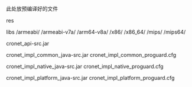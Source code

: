 此处放预编译好的文件

res

libs
    /armeabi/
    /armeabi-v7a/
    /arm64-v8a/
    /x86/
    /x86_64/
    /mips/
    /mips64/
    
cronet_api-src.jar

cronet_impl_common_java-src.jar
cronet_impl_common_proguard.cfg

cronet_impl_native_java-src.jar
cronet_impl_native_proguard.cfg

cronet_impl_platform_java-src.jar
cronet_impl_platform_proguard.cfg